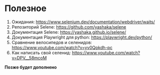 # Полезное 


1. Ожидания: <https://www.selenium.dev/documentation/webdriver/waits/>
2. Репозиторий Selene: <https://github.com/yashaka/selene>
3. Документация Selene: <https://yashaka.github.io/selene/>
4. Документация Playwright для python: <https://playwright.dev/python/>
5. Сравнение велосипедов и селенидов: <https://www.youtube.com/watch?v=yv0Qpkdh-pc>
6. Как написать свой селенид: <https://www.youtube.com/watch?v=DPV__58mcoM>


**Позже будет дополнено**

